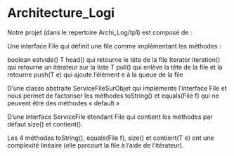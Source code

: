 # Architecture_Logi

Notre projet (dans le repertoire Archi_Log/tp1) est composé de : 


Une interface File qui définit une file comme implémentant les méthodes : 

boolean estvide()
T head() qui retourne le tête de la file 
Iterator iteration() qui retourne un itérateur sur la liste
T pull() qui enlève la tête de la file et la retourne 
push(T e) qui ajoute l’élément e à la queue de la file


D’une classe abstraite ServiceFileSurObjet qui implémente l’interface File et nous permet de factoriser les méthodes toString() et equals(File f) qui ne peuvent être des méthodes « default »


D’une interface ServiceFile étendant File qui contient les méthodes par défaut size() et contient().


Les 4 méthodes toString(), equals(File f), size() et contient(T e) ont une complexité linéaire (elle parcourt la file à l’aide de l’itérateur). 

 
